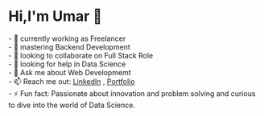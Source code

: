 <h1> Hi,I'm Umar 👋</h1>
- 🔭 currently working as Freelancer </br>
- 🌱 mastering Backend Development </br>
- 👯 looking to collaborate on Full Stack Role </br>
- 🤔 looking for help in Data Science </br>
- 💬 Ask me about Web Developmemt </br>
- 📫 Reach me out: <a href="https://www.linkedin.com/in/ch-umar-aslam-b84686252">LinkedIn</a> , <a href="https://ch-umar-aslam.github.io/codebase/">Portfolio</a></br> 
- ⚡ Fun fact: Passionate about innovation and problem solving and curious to dive into the world of Data Science.</br>
